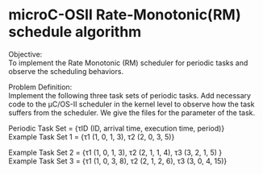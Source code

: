 microC-OSII Rate-Monotonic(RM) schedule algorithm
=

Objective:   
To implement the Rate Monotonic (RM) scheduler for periodic tasks and observe the scheduling behaviors.

Problem Definition:  
Implement the following three task sets of periodic tasks. Add necessary code to the μC/OS-II scheduler in the kernel level to observe how the task suffers from the scheduler. We give the files for the parameter of the task. 

Periodic Task Set = {τID (ID, arrival time, execution time, period)}   
Example Task Set 1 = {τ1 (1, 0, 1, 3), τ2 (2, 0, 3, 5)}   



Example Task Set 2 = {τ1 (1, 0, 1, 3), τ2 (2, 1, 1, 4), τ3 (3, 2, 1, 5) }   
Example Task Set 3 = {τ1 (1, 0, 3, 8), τ2 (2, 1, 2, 6), τ3 (3, 0, 4, 15)}   

